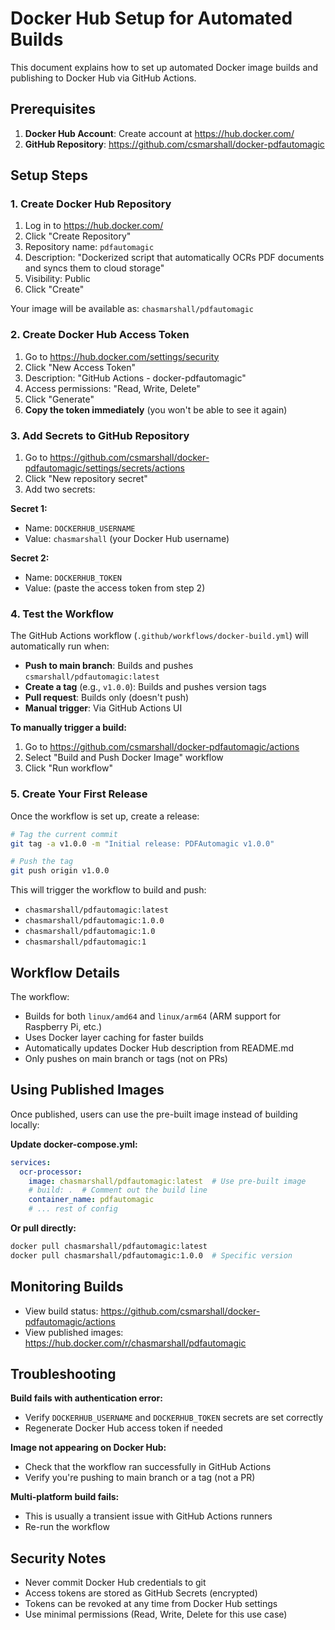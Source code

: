 # Docker Hub Setup for Automated Builds

This document explains how to set up automated Docker image builds and publishing to Docker Hub via GitHub Actions.

## Prerequisites

1. **Docker Hub Account**: Create account at https://hub.docker.com/
2. **GitHub Repository**: https://github.com/csmarshall/docker-pdfautomagic

## Setup Steps

### 1. Create Docker Hub Repository

1. Log in to https://hub.docker.com/
2. Click "Create Repository"
3. Repository name: `pdfautomagic`
4. Description: "Dockerized script that automatically OCRs PDF documents and syncs them to cloud storage"
5. Visibility: Public
6. Click "Create"

Your image will be available as: `chasmarshall/pdfautomagic`

### 2. Create Docker Hub Access Token

1. Go to https://hub.docker.com/settings/security
2. Click "New Access Token"
3. Description: "GitHub Actions - docker-pdfautomagic"
4. Access permissions: "Read, Write, Delete"
5. Click "Generate"
6. **Copy the token immediately** (you won't be able to see it again)

### 3. Add Secrets to GitHub Repository

1. Go to https://github.com/csmarshall/docker-pdfautomagic/settings/secrets/actions
2. Click "New repository secret"
3. Add two secrets:

**Secret 1:**
- Name: `DOCKERHUB_USERNAME`
- Value: `chasmarshall` (your Docker Hub username)

**Secret 2:**
- Name: `DOCKERHUB_TOKEN`
- Value: (paste the access token from step 2)

### 4. Test the Workflow

The GitHub Actions workflow (`.github/workflows/docker-build.yml`) will automatically run when:

- **Push to main branch**: Builds and pushes `csmarshall/pdfautomagic:latest`
- **Create a tag** (e.g., `v1.0.0`): Builds and pushes version tags
- **Pull request**: Builds only (doesn't push)
- **Manual trigger**: Via GitHub Actions UI

**To manually trigger a build:**
1. Go to https://github.com/csmarshall/docker-pdfautomagic/actions
2. Select "Build and Push Docker Image" workflow
3. Click "Run workflow"

### 5. Create Your First Release

Once the workflow is set up, create a release:

```bash
# Tag the current commit
git tag -a v1.0.0 -m "Initial release: PDFAutomagic v1.0.0"

# Push the tag
git push origin v1.0.0
```

This will trigger the workflow to build and push:
- `chasmarshall/pdfautomagic:latest`
- `chasmarshall/pdfautomagic:1.0.0`
- `chasmarshall/pdfautomagic:1.0`
- `chasmarshall/pdfautomagic:1`

## Workflow Details

The workflow:
- Builds for both `linux/amd64` and `linux/arm64` (ARM support for Raspberry Pi, etc.)
- Uses Docker layer caching for faster builds
- Automatically updates Docker Hub description from README.md
- Only pushes on main branch or tags (not on PRs)

## Using Published Images

Once published, users can use the pre-built image instead of building locally:

**Update docker-compose.yml:**
```yaml
services:
  ocr-processor:
    image: chasmarshall/pdfautomagic:latest  # Use pre-built image
    # build: .  # Comment out the build line
    container_name: pdfautomagic
    # ... rest of config
```

**Or pull directly:**
```bash
docker pull chasmarshall/pdfautomagic:latest
docker pull chasmarshall/pdfautomagic:1.0.0  # Specific version
```

## Monitoring Builds

- View build status: https://github.com/csmarshall/docker-pdfautomagic/actions
- View published images: https://hub.docker.com/r/chasmarshall/pdfautomagic

## Troubleshooting

**Build fails with authentication error:**
- Verify `DOCKERHUB_USERNAME` and `DOCKERHUB_TOKEN` secrets are set correctly
- Regenerate Docker Hub access token if needed

**Image not appearing on Docker Hub:**
- Check that the workflow ran successfully in GitHub Actions
- Verify you're pushing to main branch or a tag (not a PR)

**Multi-platform build fails:**
- This is usually a transient issue with GitHub Actions runners
- Re-run the workflow

## Security Notes

- Never commit Docker Hub credentials to git
- Access tokens are stored as GitHub Secrets (encrypted)
- Tokens can be revoked at any time from Docker Hub settings
- Use minimal permissions (Read, Write, Delete for this use case)
